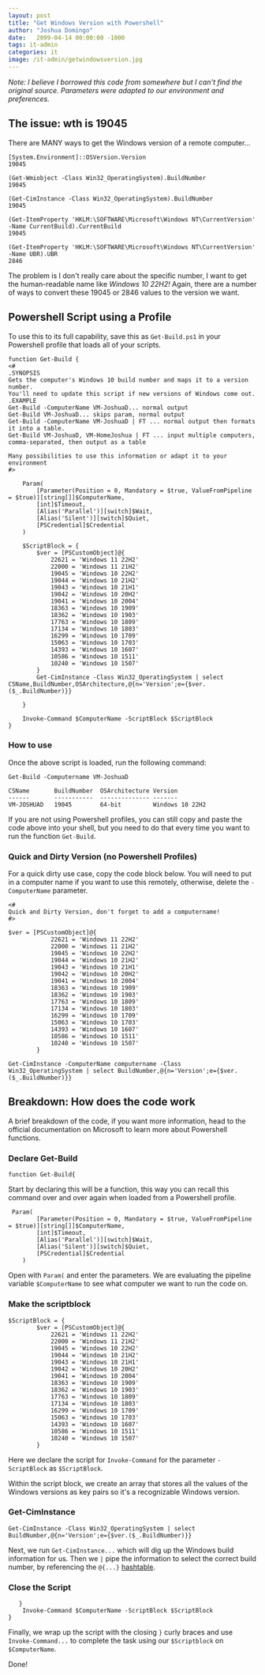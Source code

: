 ```yaml
---
layout: post
title: "Get Windows Version with Powershell"
author: "Joshua Domingo"
date:   2099-04-14 00:00:00 -1000
tags: it-admin
categories: it
image: /it-admin/getwindowsversion.jpg
---
```


*Note: I believe I borrowed this code from somewhere but I can't find the original source. Parameters were adapted to our environment and preferences.*

## The issue: wth is 19045

There are MANY ways to get the Windows version of a remote computer...

```
[System.Environment]::OSVersion.Version
19045

(Get-Wmiobject -Class Win32_OperatingSystem).BuildNumber
19045

(Get-CimInstance -Class Win32_OperatingSystem).BuildNumber
19045

(Get-ItemProperty 'HKLM:\SOFTWARE\Microsoft\Windows NT\CurrentVersion' -Name CurrentBuild).CurrentBuild
19045

(Get-ItemProperty 'HKLM:\SOFTWARE\Microsoft\Windows NT\CurrentVersion' -Name UBR).UBR
2846
```

The problem is I don't really care about the specific number, I want to get the human-readable name like *Windows 10 22H2!* Again, there are a number of ways to convert these 19045 or 2846 values to the version we want. 

## Powershell Script using a Profile

To use this to its full capability, save this as `Get-Build.ps1` in your Powershell profile that loads all of your scripts.

```
function Get-Build {
<#
.SYNOPSIS
Gets the computer's Windows 10 build number and maps it to a version number.
You'll need to update this script if new versions of Windows come out.
.EXAMPLE
Get-Build -ComputerName VM-JoshuaD... normal output
Get-Build VM-JoshuaD... skips param, normal output
Get-Build -ComputerName VM-JoshuaD | FT ... normal output then formats it into a table.
Get-Build VM-JoshuaD, VM-HomeJoshua | FT ... input multiple computers, comma-separated, then output as a table

Many possibilities to use this information or adapt it to your environment
#>

    Param(
        [Parameter(Position = 0, Mandatory = $true, ValueFromPipeline = $true)][string[]]$ComputerName,
        [int]$Timeout,
        [Alias('Parallel')][switch]$Wait,
        [Alias('Silent')][switch]$Quiet,
        [PSCredential]$Credential
    )
    
    $ScriptBlock = {
        $ver = [PSCustomObject]@{
            22621 = 'Windows 11 22H2'
            22000 = 'Windows 11 21H2'
            19045 = 'Windows 10 22H2'
            19044 = 'Windows 10 21H2'
            19043 = 'Windows 10 21H1'
            19042 = 'Windows 10 20H2'
            19041 = 'Windows 10 2004'
            18363 = 'Windows 10 1909'
            18362 = 'Windows 10 1903'
            17763 = 'Windows 10 1809'
            17134 = 'Windows 10 1803'
            16299 = 'Windows 10 1709'
            15063 = 'Windows 10 1703'
            14393 = 'Windows 10 1607'
            10586 = 'Windows 10 1511'
            10240 = 'Windows 10 1507'
        }
        Get-CimInstance -Class Win32_OperatingSystem | select CSName,BuildNumber,OSArchitecture,@{n='Version';e={$ver.($_.BuildNumber)}} 

    }

    Invoke-Command $ComputerName -ScriptBlock $ScriptBlock
}
```

### How to use

Once the above script is loaded, run the following command:
```
Get-Build -Computername VM-JoshuaD

CSName       BuildNumber  OSArchitecture Version
------       -----------  -------------- -------
VM-JOSHUAD   19045        64-bit         Windows 10 22H2
```

If you are not using Powershell profiles, you can still copy and paste the code above into your shell, but you need to do that every time you want to run the function `Get-Build`.

### Quick and Dirty Version (no Powershell Profiles)

For a quick dirty use case, copy the code block below. You will need to put in a computer name if you want to use this remotely, otherwise, delete the `-ComputerName` parameter.

```
<#
Quick and Dirty Version, don't forget to add a computername!
#>

$ver = [PSCustomObject]@{
            22621 = 'Windows 11 22H2'
            22000 = 'Windows 11 21H2'
            19045 = 'Windows 10 22H2'
            19044 = 'Windows 10 21H2'
            19043 = 'Windows 10 21H1'
            19042 = 'Windows 10 20H2'
            19041 = 'Windows 10 2004'
            18363 = 'Windows 10 1909'
            18362 = 'Windows 10 1903'
            17763 = 'Windows 10 1809'
            17134 = 'Windows 10 1803'
            16299 = 'Windows 10 1709'
            15063 = 'Windows 10 1703'
            14393 = 'Windows 10 1607'
            10586 = 'Windows 10 1511'
            10240 = 'Windows 10 1507'
        }

Get-CimInstance -ComputerName computername -Class Win32_OperatingSystem | select BuildNumber,@{n='Version';e={$ver.($_.BuildNumber)}}
```

## Breakdown: How does the code work

A brief breakdown of the code, if you want more information, head to the official documentation on Microsoft to learn more about Powershell functions.

### Declare Get-Build

```
function Get-Build{
```

Start by declaring this will be a function, this way you can recall this command over and over again when loaded from a Powershell profile.

```
 Param(
        [Parameter(Position = 0, Mandatory = $true, ValueFromPipeline = $true)][string[]]$ComputerName,
        [int]$Timeout,
        [Alias('Parallel')][switch]$Wait,
        [Alias('Silent')][switch]$Quiet,
        [PSCredential]$Credential
    )
```

Open with `Param(` and enter the parameters. We are evaluating the pipeline variable `$ComputerName` to see what computer we want to run the code on.

### Make the scriptblock

```
$ScriptBlock = {
        $ver = [PSCustomObject]@{
            22621 = 'Windows 11 22H2'
            22000 = 'Windows 11 21H2'
            19045 = 'Windows 10 22H2'
            19044 = 'Windows 10 21H2'
            19043 = 'Windows 10 21H1'
            19042 = 'Windows 10 20H2'
            19041 = 'Windows 10 2004'
            18363 = 'Windows 10 1909'
            18362 = 'Windows 10 1903'
            17763 = 'Windows 10 1809'
            17134 = 'Windows 10 1803'
            16299 = 'Windows 10 1709'
            15063 = 'Windows 10 1703'
            14393 = 'Windows 10 1607'
            10586 = 'Windows 10 1511'
            10240 = 'Windows 10 1507'
        }
```

Here we declare the script for `Invoke-Command` for the parameter `-ScriptBlock` as `$ScriptBlock`.

Within the script block, we create an array that stores all the values of the Windows versions as key pairs so it's a recognizable Windows version.

### Get-CimInstance

```
Get-CimInstance -Class Win32_OperatingSystem | select BuildNumber,@{n='Version';e={$ver.($_.BuildNumber)}} 
```

Next, we run `Get-CimInstance...` which will dig up the Windows build information for us. Then we `|` pipe the information to select the correct build number, by referencing the `@{...}` [hashtable](https://learn.microsoft.com/en-us/powershell/module/microsoft.powershell.core/about/about_hash_tables?view=powershell-7.3).

### Close the Script

```
   }
    Invoke-Command $ComputerName -ScriptBlock $ScriptBlock
}
```

Finally, we wrap up the script with the closing `}` curly braces and use `Invoke-Command...` to complete the task using our `$Scriptblock` on `$ComputerName`.

Done!